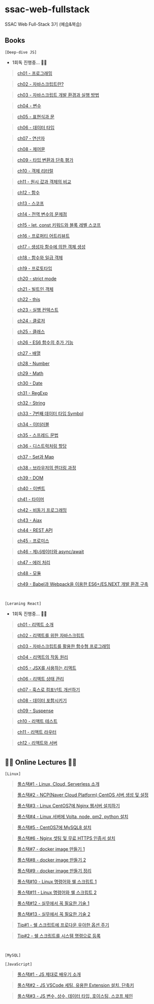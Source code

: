 # ssac-web-fullstack

SSAC Web Full-Stack 3기 (예습&복습)

## Books

`[Deep-dive JS]`

- 1회독 진행중... 🏃‍♂️

> [ch01 - 프로그래밍](https://github.com/ding-co/ssac-web-fullstack/blob/main/Books/Deep-dive/ch01.md)

> [ch02 - 자바스크립트란?](https://github.com/ding-co/ssac-web-fullstack/blob/main/Books/Deep-dive/ch02.md)

> [ch03 - 자바스크립트 개발 환경과 실행 방법](https://github.com/ding-co/ssac-web-fullstack/blob/main/Books/Deep-dive/ch03.md)

> [ch04 - 변수](https://github.com/ding-co/ssac-web-fullstack/blob/main/Books/Deep-dive/ch04.md)

> [ch05 - 표현식과 문](https://github.com/ding-co/ssac-web-fullstack/blob/main/Books/Deep-dive/ch05.md)

> [ch06 - 데이터 타입](https://github.com/ding-co/ssac-web-fullstack/blob/main/Books/Deep-dive/ch06.md)

> [ch07 - 연산자](https://github.com/ding-co/ssac-web-fullstack/blob/main/Books/Deep-dive/ch07.md)

> [ch08 - 제어문](https://github.com/ding-co/ssac-web-fullstack/blob/main/Books/Deep-dive/ch08.md)

> [ch09 - 타입 변환과 단축 평가](https://github.com/ding-co/ssac-web-fullstack/blob/main/Books/Deep-dive/ch09.md)

> [ch10 - 객체 리터럴](https://github.com/ding-co/ssac-web-fullstack/blob/main/Books/Deep-dive/ch10.md)

> [ch11 - 원시 값과 객체의 비교](https://github.com/ding-co/ssac-web-fullstack/blob/main/Books/Deep-dive/ch11.md)

> [ch12 - 함수](https://github.com/ding-co/ssac-web-fullstack/blob/main/Books/Deep-dive/ch12.md)

> [ch13 - 스코프](https://github.com/ding-co/ssac-web-fullstack/blob/main/Books/Deep-dive/ch13.md)

> [ch14 - 전역 변수의 문제점](https://github.com/ding-co/ssac-web-fullstack/blob/main/Books/Deep-dive/ch14.md)

> [ch15 - let, const 키워드와 블록 레벨 스코프](https://github.com/ding-co/ssac-web-fullstack/blob/main/Books/Deep-dive/ch15.md)

> [ch16 - 프로퍼티 어트리뷰트](https://github.com/ding-co/ssac-web-fullstack/blob/main/Books/Deep-dive/ch16.md)

> [ch17 - 생성자 함수에 의한 객체 생성](https://github.com/ding-co/ssac-web-fullstack/blob/main/Books/Deep-dive/ch17.md)

> [ch18 - 함수와 일급 객체](https://github.com/ding-co/ssac-web-fullstack/blob/main/Books/Deep-dive/ch18.md)

> [ch19 - 프로토타입](https://github.com/ding-co/ssac-web-fullstack/blob/main/Books/Deep-dive/ch19.md)

> [ch20 - strict mode](https://github.com/ding-co/ssac-web-fullstack/blob/main/Books/Deep-dive/ch20.md)

> [ch21 - 빌트인 객체](https://github.com/ding-co/ssac-web-fullstack/blob/main/Books/Deep-dive/ch21.md)

> [ch22 - this](https://github.com/ding-co/ssac-web-fullstack/blob/main/Books/Deep-dive/ch22.md)

> [ch23 - 실행 컨텍스트](https://github.com/ding-co/ssac-web-fullstack/blob/main/Books/Deep-dive/ch23.md)

> [ch24 - 클로저](https://github.com/ding-co/ssac-web-fullstack/blob/main/Books/Deep-dive/ch24.md)

> [ch25 - 클래스](https://github.com/ding-co/ssac-web-fullstack/blob/main/Books/Deep-dive/ch25.md)

> [ch26 - ES6 함수의 추가 기능](https://github.com/ding-co/ssac-web-fullstack/blob/main/Books/Deep-dive/ch26.md)

> [ch27 - 배열](https://github.com/ding-co/ssac-web-fullstack/blob/main/Books/Deep-dive/ch27.md)

> [ch28 - Number](https://github.com/ding-co/ssac-web-fullstack/blob/main/Books/Deep-dive/ch28.md)

> [ch29 - Math](https://github.com/ding-co/ssac-web-fullstack/blob/main/Books/Deep-dive/ch29.md)

> [ch30 - Date](https://github.com/ding-co/ssac-web-fullstack/blob/main/Books/Deep-dive/ch30.md)

> [ch31 - RegExp](https://github.com/ding-co/ssac-web-fullstack/blob/main/Books/Deep-dive/ch31.md)

> [ch32 - String](https://github.com/ding-co/ssac-web-fullstack/blob/main/Books/Deep-dive/ch32.md)

> [ch33 - 7번째 데이터 타입 Symbol](https://github.com/ding-co/ssac-web-fullstack/blob/main/Books/Deep-dive/ch33.md)

> [ch34 - 이터러블](https://github.com/ding-co/ssac-web-fullstack/blob/main/Books/Deep-dive/ch34.md)

> [ch35 - 스프레드 문법](https://github.com/ding-co/ssac-web-fullstack/blob/main/Books/Deep-dive/ch35.md)

> [ch36 - 디스트럭처링 할당](https://github.com/ding-co/ssac-web-fullstack/blob/main/Books/Deep-dive/ch36.md)

> [ch37 - Set과 Map](https://github.com/ding-co/ssac-web-fullstack/blob/main/Books/Deep-dive/ch37.md)

> [ch38 - 브라우저의 렌더링 과정](https://github.com/ding-co/ssac-web-fullstack/blob/main/Books/Deep-dive/ch38.md)

> [ch39 - DOM](https://github.com/ding-co/ssac-web-fullstack/blob/main/Books/Deep-dive/ch39.md)

> [ch40 - 이벤트](https://github.com/ding-co/ssac-web-fullstack/blob/main/Books/Deep-dive/ch40.md)

> [ch41 - 타이머](https://github.com/ding-co/ssac-web-fullstack/blob/main/Books/Deep-dive/ch41.md)

> [ch42 - 비동기 프로그래밍](https://github.com/ding-co/ssac-web-fullstack/blob/main/Books/Deep-dive/ch42.md)

> [ch43 - Ajax](https://github.com/ding-co/ssac-web-fullstack/blob/main/Books/Deep-dive/ch43.md)

> [ch44 - REST API](https://github.com/ding-co/ssac-web-fullstack/blob/main/Books/Deep-dive/ch44.md)

> [ch45 - 프로미스](https://github.com/ding-co/ssac-web-fullstack/blob/main/Books/Deep-dive/ch45.md)

> [ch46 - 제너레이터와 async/await](https://github.com/ding-co/ssac-web-fullstack/blob/main/Books/Deep-dive/ch46.md)

> [ch47 - 에러 처리](https://github.com/ding-co/ssac-web-fullstack/blob/main/Books/Deep-dive/ch47.md)

> [ch48 - 모듈](https://github.com/ding-co/ssac-web-fullstack/blob/main/Books/Deep-dive/ch48.md)

> [ch49 - Babel과 Webpack을 이용한 ES6+/ES.NEXT 개발 환경 구축](https://github.com/ding-co/ssac-web-fullstack/blob/main/Books/Deep-dive/ch49.md)

<br/>

`[Leraning React]`

- 1회독 진행중... 🏃‍♂️

> [ch01 - 리액트 소개](https://github.com/ding-co/ssac-web-fullstack/blob/main/Books/Learning-react/ch01.md)

> [ch02 - 리액트를 위한 자바스크립트](https://github.com/ding-co/ssac-web-fullstack/blob/main/Books/Learning-react/ch02.md)

> [ch03 - 자바스크립트를 활용한 함수형 프로그래밍](https://github.com/ding-co/ssac-web-fullstack/blob/main/Books/Learning-react/ch03.md)

> [ch04 - 리액트의 작동 원리](https://github.com/ding-co/ssac-web-fullstack/blob/main/Books/Learning-react/ch04.md)

> [ch05 - JSX를 사용하는 리액트](https://github.com/ding-co/ssac-web-fullstack/blob/main/Books/Learning-react/ch05.md)

> [ch06 - 리액트 상태 관리](https://github.com/ding-co/ssac-web-fullstack/blob/main/Books/Learning-react/ch06.md)

> [ch07 - 훅스로 컴포넌트 개선하기](https://github.com/ding-co/ssac-web-fullstack/blob/main/Books/Learning-react/ch07.md)

> [ch08 - 데이터 포함시키기](https://github.com/ding-co/ssac-web-fullstack/blob/main/Books/Learning-react/ch08.md)

> [ch09 - Suspense](https://github.com/ding-co/ssac-web-fullstack/blob/main/Books/Learning-react/ch09.md)

> [ch10 - 리액트 테스트](https://github.com/ding-co/ssac-web-fullstack/blob/main/Books/Learning-react/ch10.md)

> [ch11 - 리액트 라우터](https://github.com/ding-co/ssac-web-fullstack/blob/main/Books/Learning-react/ch11.md)

> [ch12 - 리액트와 서버](https://github.com/ding-co/ssac-web-fullstack/blob/main/Books/Learning-react/ch12.md)

#

## 🚴‍♀️ Online Lectures 🚴‍♀️

`[Linux]`

> [풀스택#1 - Linux, Cloud, Serverless 소개](https://github.com/ding-co/ssac-web-fullstack/blob/main/Note/Linux/Linux-full-stack/Linux-full-stack01.md)

> [풀스택#2 - NCP(Naver Cloud Platform) CentOS 서버 생성 및 설정](https://github.com/ding-co/ssac-web-fullstack/blob/main/Note/Linux/Linux-full-stack/Linux-full-stack02.md)

> [풀스택#3 - Linux CentOS7에 Nginx 웹서버 설치하기](https://github.com/ding-co/ssac-web-fullstack/blob/main/Note/Linux/Linux-full-stack/Linux-full-stack03.md)

> [풀스택#4 - Linux 서버에 Volta, node, pm2, python 설치](https://github.com/ding-co/ssac-web-fullstack/blob/main/Note/Linux/Linux-full-stack/Linux-full-stack04.md)

> [풀스택#5 - CentOS7에 MySQL8 설치](https://github.com/ding-co/ssac-web-fullstack/blob/main/Note/Linux/Linux-full-stack/Linux-full-stack05.md)

> [풀스택#6 - Nginx 셋팅 및 무료 HTTPS 인증서 설치](https://github.com/ding-co/ssac-web-fullstack/blob/main/Note/Linux/Linux-full-stack/Linux-full-stack06.md)

> [풀스택#7 - docker image 만들기 1](https://github.com/ding-co/ssac-web-fullstack/blob/main/Note/Linux/Linux-full-stack/Linux-full-stack07.md)

> [풀스택#8 - docker image 만들기 2](https://github.com/ding-co/ssac-web-fullstack/blob/main/Note/Linux/Linux-full-stack/Linux-full-stack08.md)

> [풀스택#9 - docker image 만들기 정리](https://github.com/ding-co/ssac-web-fullstack/blob/main/Note/Linux/Linux-full-stack/Linux-full-stack09.md)

> [풀스택#10 - Linux 명령어와 쉘 스크립트 1](https://github.com/ding-co/ssac-web-fullstack/blob/main/Note/Linux/Linux-full-stack/Linux-full-stack10.md)

> [풀스택#11 - Linux 명령어와 쉘 스크립트 2](https://github.com/ding-co/ssac-web-fullstack/blob/main/Note/Linux/Linux-full-stack/Linux-full-stack11.md)

> [풀스택#12 - 실무에서 꼭 필요한 기술 1](https://github.com/ding-co/ssac-web-fullstack/blob/main/Note/Linux/Linux-full-stack/Linux-full-stack12.md)

> [풀스택#13 - 실무에서 꼭 필요한 기술 2](https://github.com/ding-co/ssac-web-fullstack/blob/main/Note/Linux/Linux-full-stack/Linux-full-stack13.md)

> [Tip#1 - 쉘 스크립트에 프로다운 우아한 옵션 주기](https://github.com/ding-co/ssac-web-fullstack/blob/main/Note/Linux/Linux-tip/Linux-tip01.md)

> [Tip#2 - 쉘 스크립트를 시스템 명령으로 등록](https://github.com/ding-co/ssac-web-fullstack/blob/main/Note/Linux/Linux-tip/Linux-tip02.md)

<br/>

`[MySQL]`

`[JavaScript]`

> [풀스택#1 - JS 제대로 배우기 소개](#)

> [풀스택#2 - JS VSCode 세팅, 유용한 Extension 설치, 단축키](#)

> [풀스택#3 - JS 변수, 상수, 데이터 타입, 호이스팅, 스코프 체인](https://github.com/ding-co/ssac-web-fullstack/blob/main/Note/JavaScript/JavaScript-full-stack/JavaScript-full-stack03.md)
